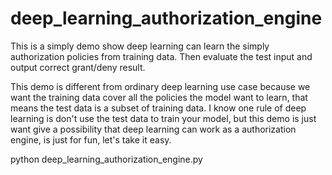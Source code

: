 # deep_learning_authorization_engine

This is a simply demo show deep learning can learn the simply authorization policies from training data. Then evaluate the test input and output correct grant/deny result.

This demo is different from ordinary deep learning use case because we want the training data cover all the policies the model want to learn, that means the test data is a subset of training data. I know one rule of deep learning is don't use the test data to train your model, but this demo is just want give a possibility that deep learning can work as a authorization engine, is just for fun, let's take it easy.

python deep_learning_authorization_engine.py
